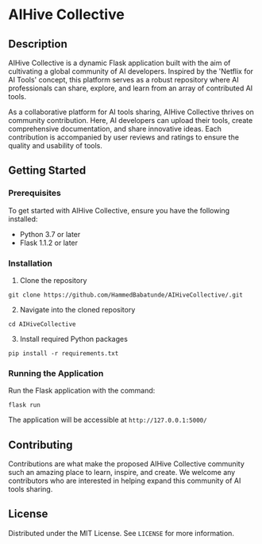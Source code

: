 # AIHive Collective

## Description

AIHive Collective is a dynamic Flask application built with the aim of cultivating a global community of AI developers. Inspired by the 'Netflix for AI Tools' concept, this platform serves as a robust repository where AI professionals can share, explore, and learn from an array of contributed AI tools.

As a collaborative platform for AI tools sharing, AIHive Collective thrives on community contribution. Here, AI developers can upload their tools, create comprehensive documentation, and share innovative ideas. Each contribution is accompanied by user reviews and ratings to ensure the quality and usability of tools.

## Getting Started

### Prerequisites

To get started with AIHive Collective, ensure you have the following installed:

- Python 3.7 or later
- Flask 1.1.2 or later

### Installation

1. Clone the repository

```
git clone https://github.com/HammedBabatunde/AIHiveCollective/.git
```


2. Navigate into the cloned repository

```
cd AIHiveCollective
```


3. Install required Python packages

```
pip install -r requirements.txt
```


### Running the Application

Run the Flask application with the command:

```
flask run
```


The application will be accessible at `http://127.0.0.1:5000/`

## Contributing

Contributions are what make the proposed AIHive Collective community such an amazing place to learn, inspire, and create. We welcome any contributors who are interested in helping expand this community of AI tools sharing.

## License

Distributed under the MIT License. See `LICENSE` for more information.
